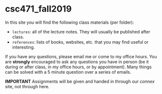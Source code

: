# csc471_fall2019

In this site you will find the following class materials (per folder):

* `lectures`: all of the lecture notes. They will usually be published after class.
* `references`: lists of books, websites, etc. that you may find useful or interesting.

If you have any questions, please email me or come to my office hours. You are **strongly** encouraged to ask any questions you have in person (be it during or after class, in my office hours, or by appointment). Many things can be solved with a 5 minute question over a series of emails.

**IMPORTANT** Assignments will be given and handed in through our *connex* site, not through here.
